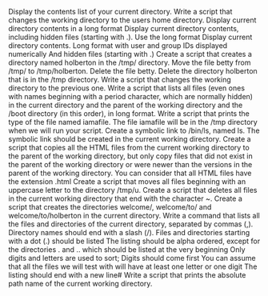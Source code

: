 Display the contents list of your current directory.
Write a script that changes the working directory to the users home directory.
Display current directory contents in a long format
Display current directory contents, including hidden files (starting with .). Use the long format
Display current directory contents.
Long format
with user and group IDs displayed numerically
And hidden files (starting with .)
Create a script that creates a directory named holberton in the /tmp/ directory.
Move the file betty from /tmp/ to /tmp/holberton.
Delete the file betty.
Delete the directory holberton that is in the /tmp directory.
Write a script that changes the working directory to the previous one.
Write a script that lists all files (even ones with names beginning with a period character, which are normally hidden)
in the current directory and the parent of the working directory and the /boot directory (in this order), in long format.
Write a script that prints the type of the file named iamafile. The file iamafile will be in the /tmp directory when we will run your script.
Create a symbolic link to /bin/ls, named ls. The symbolic link should be created in the current working directory.
Create a script that copies all the HTML files from the current working directory to the parent of the working directory,
but only copy files that did not exist in the parent of the working directory or were newer than the versions in the parent
of the working directory. You can consider that all HTML files have the extension .html
Create a script that moves all files beginning with an uppercase letter to the directory /tmp/u.
Create a script that deletes all files in the current working directory that end with the character ~.
Create a script that creates the directories welcome/, welcome/to/ and welcome/to/holberton in the current directory.
Write a command that lists all the files and directories of the current directory, separated by commas (,).
Directory names should end with a slash (/).
Files and directories starting with a dot (.) should be listed
The listing should be alpha ordered, except for the directories . and .. which should be listed at the very beginning
Only digits and letters are used to sort; Digits should come first
You can assume that all the files we will test with will have at least one letter or one digit
The listing should end with a new line# Write a script that prints the absolute path name of the current working directory.

